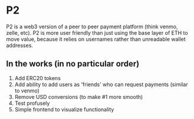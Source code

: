 # P2

P2 is a web3 version of a peer to peer payment platform (think venmo, zelle, etc).
P2 is more user friendly than just using the base layer of ETH to move value, because it relies on usernames rather than unreadable wallet addresses. 

## In the works (in no particular order)
1. Add ERC20 tokens
2. Add ability to add users as 'friends' who can request payments (similar to venmo)
3. Remove USD conversions (to make #1 more smooth)
4. Test profusely
5. Simple frontend to visualize functionality